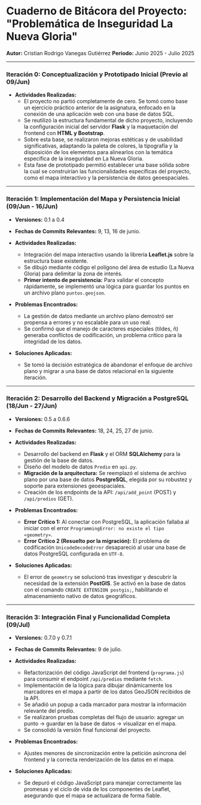 # Cuaderno de Bitácora del Proyecto: "Problemática de Inseguridad La Nueva Gloria"

**Autor:** Cristian Rodrigo Vanegas Gutiérrez
**Periodo:** Junio 2025 - Julio 2025

---

### Iteración 0: Conceptualización y Prototipado Inicial (Previo al 09/Jun)

*   **Actividades Realizadas:**
    *   El proyecto no partió completamente de cero. Se tomó como base un ejercicio práctico anterior de la asignatura, enfocado en la conexión de una aplicación web con una base de datos SQL.
    *   Se reutilizó la estructura fundamental de dicho proyecto, incluyendo la configuración inicial del servidor **Flask** y la maquetación del frontend con **HTML y Bootstrap**.
    *   Sobre esta base, se realizaron mejoras estéticas y de usabilidad significativas, adaptando la paleta de colores, la tipografía y la disposición de los elementos para alinearlos con la temática específica de la inseguridad en La Nueva Gloria.
    *   Esta fase de prototipado permitió establecer una base sólida sobre la cual se construirían las funcionalidades específicas del proyecto, como el mapa interactivo y la persistencia de datos geoespaciales.

---

### Iteración 1: Implementación del Mapa y Persistencia Inicial (09/Jun - 16/Jun)

*   **Versiones:** 0.1 a 0.4
*   **Fechas de Commits Relevantes:** 9, 13, 16 de junio.

*   **Actividades Realizadas:**
    *   Integración del mapa interactivo usando la librería **Leaflet.js** sobre la estructura base existente.
    *   Se dibujó mediante código el polígono del área de estudio (La Nueva Gloria) para delimitar la zona de interés.
    *   **Primer intento de persistencia:** Para validar el concepto rápidamente, se implementó una lógica para guardar los puntos en un archivo plano `puntos.geojson`.

*   **Problemas Encontrados:**
    *   La gestión de datos mediante un archivo plano demostró ser propensa a errores y no escalable para un uso real.
    *   Se confirmó que el manejo de caracteres especiales (tildes, ñ) generaba conflictos de codificación, un problema crítico para la integridad de los datos.

*   **Soluciones Aplicadas:**
    *   Se tomó la decisión estratégica de abandonar el enfoque de archivo plano y migrar a una base de datos relacional en la siguiente iteración.

---

### Iteración 2: Desarrollo del Backend y Migración a PostgreSQL (18/Jun - 27/Jun)

*   **Versiones:** 0.5 a 0.6.6
*   **Fechas de Commits Relevantes:** 18, 24, 25, 27 de junio.

*   **Actividades Realizadas:**
    *   Desarrollo del backend en **Flask** y el ORM **SQLAlchemy** para la gestión de la base de datos.
    *   Diseño del modelo de datos `Predio` en `api.py`.
    *   **Migración de la arquitectura:** Se reemplazó el sistema de archivo plano por una base de datos **PostgreSQL**, elegida por su robustez y soporte para extensiones geoespaciales.
    *   Creación de los endpoints de la API: `/api/add_point` (POST) y `/api/predios` (GET).

*   **Problemas Encontrados:**
    *   **Error Crítico 1:** Al conectar con PostgreSQL, la aplicación fallaba al iniciar con el error `ProgrammingError: no existe el tipo «geometry»`.
    *   **Error Crítico 2 (Resuelto por la migración):** El problema de codificación `UnicodeDecodeError` desapareció al usar una base de datos PostgreSQL configurada en `UTF-8`.

*   **Soluciones Aplicadas:**
    *   El error de `geometry` se solucionó tras investigar y descubrir la necesidad de la extensión **PostGIS**. Se activó en la base de datos con el comando `CREATE EXTENSION postgis;`, habilitando el almacenamiento nativo de datos geográficos.

---

### Iteración 3: Integración Final y Funcionalidad Completa (09/Jul)

*   **Versiones:** 0.7.0 y 0.7.1
*   **Fechas de Commits Relevantes:** 9 de julio.

*   **Actividades Realizadas:**
    *   Refactorización del código JavaScript del frontend (`programa.js`) para consumir el endpoint `/api/predios` mediante `fetch`.
    *   Implementación de la lógica para dibujar dinámicamente los marcadores en el mapa a partir de los datos GeoJSON recibidos de la API.
    *   Se añadió un popup a cada marcador para mostrar la información relevante del predio.
    *   Se realizaron pruebas completas del flujo de usuario: agregar un punto -> guardar en la base de datos -> visualizar en el mapa.
    *   Se consolidó la versión final funcional del proyecto.

*   **Problemas Encontrados:**
    *   Ajustes menores de sincronización entre la petición asíncrona del frontend y la correcta renderización de los datos en el mapa.

*   **Soluciones Aplicadas:**
    *   Se depuró el código JavaScript para manejar correctamente las promesas y el ciclo de vida de los componentes de Leaflet, asegurando que el mapa se actualizara de forma fiable.